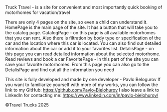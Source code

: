 Truck Travel - is a site for convenient and most importantly quick booking of motorhomes for vacation/travel

There are only 4 pages on the site, so even a child can understand it.
HomePage is the main page of the site. It has a button that will take you to the catalog page.
CatalogPage - on this page is all available motorhomes that you can rent. Also there is filtration by body type or specification of the car and the location where this car is located.
You can also find out detailed information about the car or add it to your favorites list.
DetalisPage - on this page you can read detailed information about the selected motorhome. Read reviews and book a car
FavoritePage - in this part of the site you can save your favorite motorhomes. From this page you can also go to the DetalisPage and find out all the information you need

This site is fully developed and made by one developer - Pavlo Belogurov
If you want to familiarize yourself with more of my works, you can follow the link to my GitHub: https://github.com/Pavlo-Bielohurov
I also leave a link to LinkedIn for contacting me: https://www.linkedin.com/in/pavlo-bielohurov/

©Travel Trucks 2025
